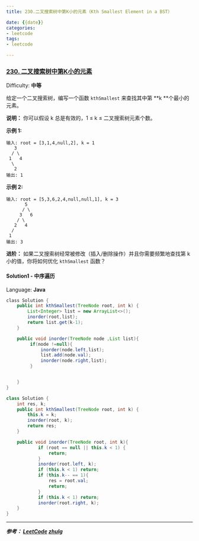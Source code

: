 ```yaml
---
title: 230.二叉搜索树中第K小的元素（Kth Smallest Element in a BST）

date: {{date}}
categories:
- leetcode
tags:
- leetcode

---
```

### [230\. 二叉搜索树中第K小的元素](https://leetcode-cn.com/problems/kth-smallest-element-in-a-bst/)

Difficulty: **中等**


给定一个二叉搜索树，编写一个函数 `kthSmallest` 来查找其中第 **k **个最小的元素。

**说明：**
你可以假设 k 总是有效的，1 ≤ k ≤ 二叉搜索树元素个数。

**示例 1:**

```
输入: root = [3,1,4,null,2], k = 1
   3
  / \
 1   4
  \
   2
输出: 1
```

**示例 2:**

```
输入: root = [5,3,6,2,4,null,null,1], k = 3
       5
      / \
     3   6
    / \
   2   4
  /
 1
输出: 3
```

**进阶：**
如果二叉搜索树经常被修改（插入/删除操作）并且你需要频繁地查找第 k 小的值，你将如何优化 `kthSmallest` 函数？


#### Solution1 - 中序遍历

Language: **Java**

```java
​class Solution {
    public int kthSmallest(TreeNode root, int k) {
        List<Integer> list = new ArrayList<>();
        inorder(root,list);
        return list.get(k-1);
    }

    public void inorder(TreeNode node ,List list){
         if(node !=null){
             inorder(node.left,list);
             list.add(node.val);
             inorder(node.right,list);
         }


    }
}

```

```java
class Solution {
    int res, k;
    public int kthSmallest(TreeNode root, int k) {
        this.k = k;
        inorder(root, k);
        return res;
    }

    public void inorder(TreeNode root, int k){
            if (root == null || this.k < 1) {
                return;
            }
            inorder(root.left, k);
            if (this.k < 1) return;
            if (this.k-- == 1){
                res = root.val;
                return;
            }
            if (this.k < 1) return;
            inorder(root.right, k);
    }
}
```

---
***参考：
[LeetCode](https://leetcode-cn.com/problems/kth-smallest-element-in-a-bst/)
[zhulg](https://leetcode-cn.com/problems/kth-smallest-element-in-a-bst/solution/gen-ju-er-cha-shu-sou-suo-shu-te-zheng-zhong-xu-ji/)***
